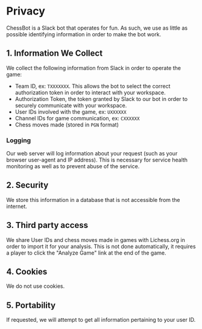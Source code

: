# Privacy

ChessBot is a Slack bot that operates for fun. As such, we use as little as possible identifying information in order to make the bot work.

## 1. Information We Collect

We collect the following information from Slack in order to operate the game:

* Team ID, ex: `TXXXXXXX`. This allows the bot to select the correct authorization token in order to interact with your workspace.
* Authorization Token, the token granted by Slack to our bot in order to securely communicate with your workspace.
* User IDs involved with the game, ex: `UXXXXXX`
* Channel IDs for game communication, ex: `CXXXXXX`
* Chess moves made (stored in `PGN` format)

### Logging

Our web server will log information about your request (such as your browser user-agent and IP address). This is necessary for service health monitoring as well as to prevent abuse of the service.

## 2. Security

We store this information in a database that is not accessible from the internet.

## 3. Third party access

We share User IDs and chess moves made in games with Lichess.org in order to import it for your analysis. This is not done automatically, it requires a player to click the "Analyze Game" link at the end of the game.

## 4. Cookies

We do not use cookies.

## 5. Portability

If requested, we will attempt to get all information pertaining to your user ID.